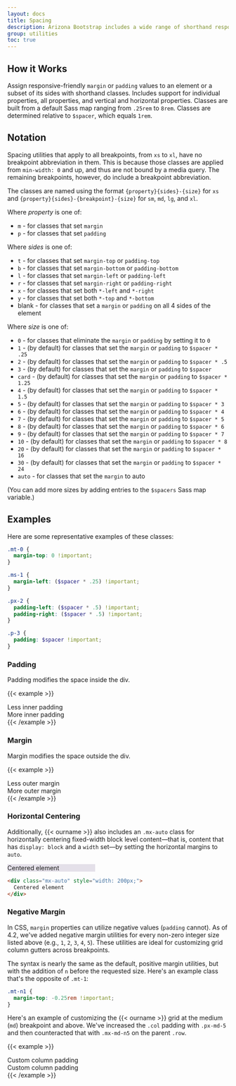 ```yaml
---
layout: docs
title: Spacing
description: Arizona Bootstrap includes a wide range of shorthand responsive margin and padding utility classes to modify an element's appearance.
group: utilities
toc: true
---
```


## How it Works

Assign responsive-friendly `margin` or `padding` values to an element or a subset of its sides with shorthand classes. Includes support for individual properties, all properties, and vertical and horizontal properties. Classes are built from a default Sass map ranging from `.25rem` to `8rem`. Classes are determined relative to `$spacer`, which equals `1rem`.

## Notation

Spacing utilities that apply to all breakpoints, from `xs` to `xl`, have no breakpoint abbreviation in them. This is because those classes are applied from `min-width: 0` and up, and thus are not bound by a media query. The remaining breakpoints, however, do include a breakpoint abbreviation.

The classes are named using the format `{property}{sides}-{size}` for `xs` and `{property}{sides}-{breakpoint}-{size}` for `sm`, `md`, `lg`, and `xl`.

Where *property* is one of:

* `m` - for classes that set `margin`
* `p` - for classes that set `padding`

Where *sides* is one of:

* `t` - for classes that set `margin-top` or `padding-top`
* `b` - for classes that set `margin-bottom` or `padding-bottom`
* `l` - for classes that set `margin-left` or `padding-left`
* `r` - for classes that set `margin-right` or `padding-right`
* `x` - for classes that set both `*-left` and `*-right`
* `y` - for classes that set both `*-top` and `*-bottom`
* blank - for classes that set a `margin` or `padding` on all 4 sides of the element

Where *size* is one of:

* `0` - for classes that eliminate the `margin` or `padding` by setting it to `0`
* `1` - (by default) for classes that set the `margin` or `padding` to `$spacer * .25`
* `2` - (by default) for classes that set the `margin` or `padding` to `$spacer * .5`
* `3` - (by default) for classes that set the `margin` or `padding` to `$spacer`
* `card` - (by default) for classes that set the `margin` or `padding` to `$spacer * 1.25`
* `4` - (by default) for classes that set the `margin` or `padding` to `$spacer * 1.5`
* `5` - (by default) for classes that set the `margin` or `padding` to `$spacer * 3`
* `6` - (by default) for classes that set the `margin` or `padding` to `$spacer * 4`
* `7` - (by default) for classes that set the `margin` or `padding` to `$spacer * 5`
* `8` - (by default) for classes that set the `margin` or `padding` to `$spacer * 6`
* `9` - (by default) for classes that set the `margin` or `padding` to `$spacer * 7`
* `10` - (by default) for classes that set the `margin` or `padding` to `$spacer * 8`
* `20` - (by default) for classes that set the `margin` or `padding` to `$spacer * 16`
* `30` - (by default) for classes that set the `margin` or `padding` to `$spacer * 24`
* `auto` - for classes that set the `margin` to auto

(You can add more sizes by adding entries to the `$spacers` Sass map variable.)

## Examples

Here are some representative examples of these classes:

```scss
.mt-0 {
  margin-top: 0 !important;
}

.ms-1 {
  margin-left: ($spacer * .25) !important;
}

.px-2 {
  padding-left: ($spacer * .5) !important;
  padding-right: ($spacer * .5) !important;
}

.p-3 {
  padding: $spacer !important;
}
```

### Padding

Padding modifies the space inside the div.

{{< example >}}
<div class="row">
  <div class="col">
    <div class="p-3 bg-light">Less inner padding</div>
  </div>
  <div class="col">
    <div class="p-6 bg-light">More inner padding</div>
  </div>
</div>
{{< /example >}}

### Margin

Margin modifies the space outside the div.

{{< example >}}
<div class="row">
  <div class="col">
    <div class="my-3 bg-light">Less outer margin</div>
  </div>
  <div class="col">
    <div class="my-6 bg-light">More outer margin</div>
  </div>
</div>
{{< /example >}}


### Horizontal Centering

Additionally, {{< ourname >}} also includes an `.mx-auto` class for horizontally centering fixed-width block level content—that is, content that has `display: block` and a `width` set—by setting the horizontal margins to `auto`.

<div class="bd-example">
  <div class="mx-auto" style="width: 200px; background-color: rgba(86,61,124,.15);">
    Centered element
  </div>
</div>

```html
<div class="mx-auto" style="width: 200px;">
  Centered element
</div>
```

### Negative Margin

In CSS, `margin` properties can utilize negative values (`padding` cannot). As of 4.2, we've added negative margin utilities for every non-zero integer size listed above (e.g., `1`, `2`, `3`, `4`, `5`). These utilities are ideal for customizing grid column gutters across breakpoints.

The syntax is nearly the same as the default, positive margin utilities, but with the addition of `n` before the requested size. Here's an example class that's the opposite of `.mt-1`:

```scss
.mt-n1 {
  margin-top: -0.25rem !important;
}
```

Here's an example of customizing the {{< ourname >}} grid at the medium (`md`) breakpoint and above. We've increased the `.col` padding with `.px-md-5` and then counteracted that with `.mx-md-n5` on the parent `.row`.

{{< example >}}
<div class="row mx-md-n5">
  <div class="col px-md-5"><div class="p-3 border bg-light">Custom column padding</div></div>
  <div class="col px-md-5"><div class="p-3 border bg-light">Custom column padding</div></div>
</div>
{{< /example >}}
